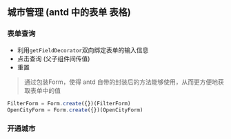 ## 城市管理 (antd 中的表单 表格)


### 表单查询
- 利用`getFieldDecorator`双向绑定表单的输入信息
- 点击查询 (父子组件间传值)
- 重置

>通过包装Form，使得 antd 自带的封装后的方法能够使用，从而更方便地获取表单中的值

```javascript
FilterForm = Form.create({})(FilterForm)
OpenCityForm = Form.create({})(OpenCityForm)
```
### 开通城市
